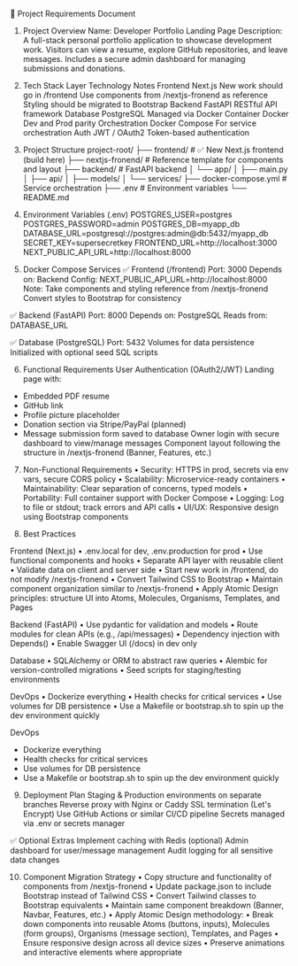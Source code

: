 📎 Project Requirements Document

1. Project Overview
Name: Developer Portfolio Landing Page
Description:
A full-stack personal portfolio application to showcase development work. Visitors can view a resume, explore GitHub repositories, and leave messages. Includes a secure admin dashboard for managing submissions and donations.

2. Tech Stack
Layer          Technology       Notes
Frontend       Next.js          New work should go in /frontend
                                Use components from /nextjs-fronend as reference
                                Styling should be migrated to Bootstrap
Backend        FastAPI          RESTful API framework
Database       PostgreSQL       Managed via Docker
Container      Docker           Dev and Prod parity
Orchestration  Docker Compose   For service orchestration
Auth           JWT / OAuth2     Token-based authentication

3. Project Structure
project-root/
├── frontend/                # ✅ New Next.js frontend (build here)
├── nextjs-fronend/         # Reference template for components and layout
├── backend/                # FastAPI backend
│   └── app/
│       ├── main.py
│       ├── api/
│       ├── models/
│       └── services/
├── docker-compose.yml      # Service orchestration
├── .env                    # Environment variables
└── README.md

4. Environment Variables (.env)
POSTGRES_USER=postgres
POSTGRES_PASSWORD=admin
POSTGRES_DB=myapp_db
DATABASE_URL=postgresql://postgres:admin@db:5432/myapp_db
SECRET_KEY=supersecretkey
FRONTEND_URL=http://localhost:3000
NEXT_PUBLIC_API_URL=http://localhost:8000

5. Docker Compose Services
✅ Frontend (/frontend)
Port: 3000
Depends on: Backend
Config: NEXT_PUBLIC_API_URL=http://localhost:8000
Note: Take components and styling reference from /nextjs-fronend
      Convert styles to Bootstrap for consistency

✅ Backend (FastAPI)
Port: 8000
Depends on: PostgreSQL
Reads from: DATABASE_URL

✅ Database (PostgreSQL)
Port: 5432
Volumes for data persistence
Initialized with optional seed SQL scripts

6. Functional Requirements
User Authentication (OAuth2/JWT)
Landing page with:
  - Embedded PDF resume
  - GitHub link
  - Profile picture placeholder
  - Donation section via Stripe/PayPal (planned)
  - Message submission form saved to database
Owner login with secure dashboard to view/manage messages
Component layout following the structure in /nextjs-fronend (Banner, Features, etc.)

7. Non-Functional Requirements
	•	Security: HTTPS in prod, secrets via env vars, secure CORS policy
	•	Scalability: Microservice-ready containers
	•	Maintainability: Clear separation of concerns, typed models
	•	Portability: Full container support with Docker Compose
	•	Logging: Log to file or stdout; track errors and API calls
	•	UI/UX: Responsive design using Bootstrap components

8. Best Practices

Frontend (Next.js)
	•	.env.local for dev, .env.production for prod
	•	Use functional components and hooks
	•	Separate API layer with reusable client
	•	Validate data on client and server side
	•	Start new work in /frontend, do not modify /nextjs-fronend
	•	Convert Tailwind CSS to Bootstrap
	•	Maintain component organization similar to /nextjs-fronend
	•	Apply Atomic Design principles: structure UI into Atoms, Molecules, Organisms, Templates, and Pages

Backend (FastAPI)
	•	Use pydantic for validation and models
	•	Route modules for clean APIs (e.g., /api/messages)
	•	Dependency injection with Depends()
	•	Enable Swagger UI (/docs) in dev only

Database
	•	SQLAlchemy or ORM to abstract raw queries
	•	Alembic for version-controlled migrations
	•	Seed scripts for staging/testing environments

DevOps
	•	Dockerize everything
	•	Health checks for critical services
	•	Use volumes for DB persistence
	•	Use a Makefile or bootstrap.sh to spin up the dev environment quickly

DevOps
  - Dockerize everything
  - Health checks for critical services
  - Use volumes for DB persistence
  - Use a Makefile or bootstrap.sh to spin up the dev environment quickly

9. Deployment Plan
Staging & Production environments on separate branches
Reverse proxy with Nginx or Caddy
SSL termination (Let's Encrypt)
Use GitHub Actions or similar CI/CD pipeline
Secrets managed via .env or secrets manager

✅ Optional Extras
Implement caching with Redis (optional)
Admin dashboard for user/message management
Audit logging for all sensitive data changes

10. Component Migration Strategy
	•	Copy structure and functionality of components from /nextjs-fronend
	•	Update package.json to include Bootstrap instead of Tailwind CSS
	•	Convert Tailwind classes to Bootstrap equivalents
	•	Maintain same component breakdown (Banner, Navbar, Features, etc.)
	•	Apply Atomic Design methodology:
	•	Break down components into reusable Atoms (buttons, inputs), Molecules (form groups), Organisms (message section), Templates, and Pages
	•	Ensure responsive design across all device sizes
	•	Preserve animations and interactive elements where appropriate